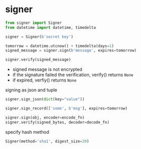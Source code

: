 # signer

```python
from signer import Signer
from datetime import datetime, timedelta

signer = Signer(b'secret key')

tomorrow = datetime.utcnow() + timedelta(days=1)
signed_message = signer.sign(b'message', expires=tomorrow)

signer.verify(signed_message)
```

* signed message is not encrypted
* if the signature failed the verification, verify() returns `None`
* if expired, verfiy() returns `None`

signing as json and tuple

```python
signer.sign_json(dict(key="value"))

signer.sign_record(['some', b'msg'], expires=tomorrow)

signer.sign(obj, encoder=encode_fn)
signer.verify(signed_bytes, decoder=decode_fn)
```

specify hash method

```python
Signer(method='sha1', digest_size=20)
```
